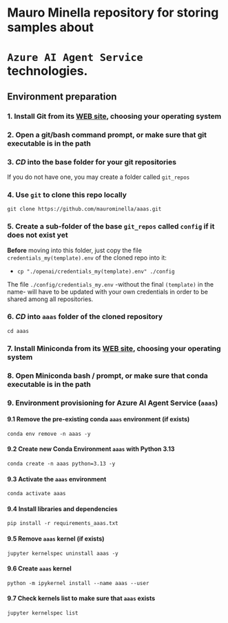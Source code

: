 # Mauro Minella repository for storing samples about<br/>
# `Azure AI Agent Service`  technologies.

## Environment preparation

### 1. Install Git from its [WEB site](https://git-scm.com/downloads), choosing your operating system

### 2. Open a git/bash command prompt, or make sure that git executable is in the path

### 3. ***CD*** into the base folder for your git repositories
If you do not have one, you may create a folder called `git_repos`

### 4. Use `git` to clone this repo locally
```git clone https://github.com/maurominella/aaas.git```

### 5. Create a sub-folder of the base `git_repos` called `config` if it does not exist yet
**Before** moving into this folder, just copy the file `credentials_my(template).env` of the cloned repo into it:
- ```cp "./openai/credentials_my(template).env" ./config```

The file `./config/credentials_my.env` -without the final `(template)` in the name- will have to be updated with your own credentials in order to be shared among all repositories.

### 6. ***CD*** into `aaas` folder of the cloned repository
```cd aaas```

### 7. Install Miniconda from its [WEB site](https://www.anaconda.com/docs/getting-started/miniconda/install), choosing your operating system

### 8. Open Miniconda bash / prompt, or make sure that conda executable is in the path

### 9. Environment provisioning for Azure AI Agent Service (`aaas`)

#### 9.1 Remove the pre-existing conda `aaas` environment (if exists)
```conda env remove -n aaas -y```

#### 9.2 Create new Conda Environment `aaas` with Python 3.13
```conda create -n aaas python=3.13 -y```

#### 9.3 Activate the `aaas` environment
```conda activate aaas```

#### 9.4 Install libraries and dependencies
```pip install -r requirements_aaas.txt```

#### 9.5 Remove `aaas` kernel (if exists)
```jupyter kernelspec uninstall aaas -y```

#### 9.6 Create `aaas` kernel 
```python -m ipykernel install --name aaas --user```

#### 9.7 Check kernels list to make sure that `aaas` exists
```jupyter kernelspec list```
